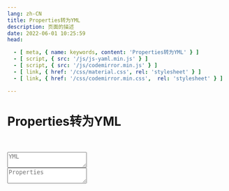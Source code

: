 ```yaml
---
lang: zh-CN
title: Properties转为YML
description: 页面的描述
date: 2022-06-01 10:25:59
head:

  - [ meta, { name: keywords, content: 'Properties转为YML' } ]
  - [ script, { src: '/js/js-yaml.min.js' } ]
  - [ script, { src: '/js/codemirror.min.js' } ]
  - [ link, { href: '/css/material.css', rel: 'stylesheet' } ]
  - [ link, { href: '/css/codemirror.min.css',  rel: 'stylesheet' } ]

---
```


# Properties转为YML

<br>
<br>
<label class="yp">
   <textarea placeholder="YML" id="propertiesValue"></textarea>
</label>
<br>
<label class="yp">
   <textarea placeholder="Properties" id="ymlValue" readonly></textarea>
</label>
<br><br><br>
<div>
    <M-Button @click="toYml()" class="oead-decrypt" :isLoading="toYmlBtnLoading" text="转换" type="primary"></M-Button>
    &nbsp;&nbsp;
    <M-Button @click="reset()" text="重置"></M-Button>
</div>

<script>
let inputEditor;
let outputEditor;
export default {
  name: 'YML-Properties',
  data(){
    return {
        ymlValue: "",
        propertiesValue: "",
        toYmlBtnLoading: false
    };
  },
  mounted() {
    CodeMirror.defineMode("p", function () {
        return {
            token: function (stream, state) {
                if (stream.eatSpace()) return null;
                if (stream.match(/^#/, true)) {
                    stream.skipToEnd();
                    return "comment";
                }
                if (stream.match(/^[^\s=]+(?=\s*=)/)) {
                    return "variable";
                }
                if (stream.eat("=")) {
                    stream.skipToEnd();
                    return null;
                }
                if (stream.match(/^[^\s]+/, true)) {
                    return "string";
                }
                stream.next();
                return null;
            }
        };
    });
    CodeMirror.defineMode("y", function () {
        return {
            token: function (stream, state) {
                if (stream.eatSpace()) return null;
                if (stream.match(/^#/, true)) {
                    stream.skipToEnd();
                    return "comment";
                }
                if (stream.match(/^[^\s:]+(?=\s*:)/)) {
                    return "variable";
                }
                if (stream.eat(":")) {
                    stream.skipToEnd();
                    return null;
                }
                if (stream.match(/^:\s*(.*)/)) {
                    return "string";
                }
                if (stream.match(/^[^\s]+/, true)) {
                    return "string";
                }
                stream.next();
                return null;
            }
        };
    });
    inputEditor = CodeMirror.fromTextArea(document.getElementById('propertiesValue'), {
        mode: "p",
        lineNumbers: false, 
        theme: "default",
        matchBrackets: true,
        indentWithTabs: true,
        smartIndent: true
    });
    outputEditor = CodeMirror.fromTextArea(document.getElementById('ymlValue'), {
        mode: 'y',
        lineNumbers: false, 
        theme: "default",
        matchBrackets: true, 
        indentWithTabs: true, 
        smartIndent: true, 
    });
  },
  methods: {
    parseValue(value) {
        if (value === 'true') return true;
        if (value === 'false') return false;
        if (!isNaN(value) && value.trim() !== ''){
            return Number(value);
        }
        return value;
    },
    convertPropertiesToObject(propertiesStr) {
       const obj = {};
        propertiesStr.trim().split('\n').forEach(line => {
             const eqIndex = line.indexOf('=');
            if (eqIndex === -1) return;
            const key = line.substring(0, eqIndex).trim();
            let value = line.substring(eqIndex + 1).trim();
            if (key && value !== undefined) {
                let cleanedValue = value;
                if (cleanedValue.startsWith("'") && cleanedValue.endsWith("'")) {
                    cleanedValue = cleanedValue.slice(1, -1);
                }
                const keyParts = key.split(/[\.\[\]]+/).filter(Boolean);
                let current = obj;
                for (let i = 0; i < keyParts.length - 1; i++) {
                    const part = keyParts[i];
                    if (keyParts[i + 1] && !isNaN(keyParts[i + 1])) {
                        if (!Array.isArray(current[part])) {
                            current[part] = [];
                        }
                        current = current[part];
                    } else {
                        if (typeof current[part] !== 'object' || Array.isArray(current[part])) {
                            current[part] = {};
                        }
                        current = current[part];
                    }
                }
                const lastPart = keyParts[keyParts.length - 1];
                if (!isNaN(lastPart)) {
                    current[parseInt(lastPart, 10)] = this.parseValue(cleanedValue);
                } else {
                    current[lastPart] = this.parseValue(cleanedValue);
                }
            }
        });
        return obj;
    },
    toYml() {
       this.toYmlBtnLoading = true;
       const output = outputEditor.getDoc();
       try {
            const input = inputEditor.getValue();
            const yamlObject = jsyaml.dump(this.convertPropertiesToObject(input),{
                lineWidth: -1
            });
            output.setValue(yamlObject);
        } catch (e) {
             $error("转换失败：" + e.message);
             output.setValue("");
        } finally {
            this.toYmlBtnLoading = false;
        }
    },
    reset() {
         const output = outputEditor.getDoc();
         output.setValue("");
         const input = inputEditor.getDoc();
         input.setValue("");
    }
  }
}
</script>


<style>
    .yp .CodeMirror {
        border: 1px solid var(--c-border);
        background-color: var(--c-bg);
        transition: background-color var(--t-color),border-color var(--t-color);
        font-family: monospace;
        font-size: 14px;
        padding: 0.5em;
        min-height: 150px;
        max-height: 400px;
        resize: vertical;
    }
    .yp .CodeMirror-line{
         color: var(--c-text) !important;
    }
    .yp .CodeMirror-linenumbers {
        display: none;
    }
    .yp  .cm-variable {
        color: var(--c-brand) !important;
    }
    .yp .cm-comment {
        color: var(--c-text-lightest) !important;
    }
    .yp .cm-string {
        color: var(--c-brand) !important;
    }
</style>

<AdsbyGoogle slot="7889564278" layout="in-article"/>

<Comment></Comment>